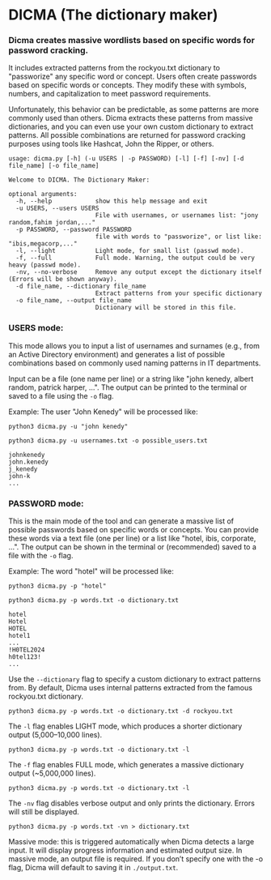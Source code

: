 # DICMA (The dictionary maker)

### Dicma creates massive wordlists based on specific words for password cracking.

It includes extracted patterns from the rockyou.txt dictionary to "passworize" any specific word or concept.
Users often create passwords based on specific words or concepts. They modify these with symbols, numbers, and capitalization to meet password requirements.

Unfortunately, this behavior can be predictable, as some patterns are more commonly used than others. Dicma extracts these patterns from massive dictionaries, and you can even use your own custom dictionary to extract patterns. All possible combinations are returned for password cracking purposes using tools like Hashcat, John the Ripper, or others.

```
usage: dicma.py [-h] (-u USERS | -p PASSWORD) [-l] [-f] [-nv] [-d file_name] [-o file_name]

Welcome to DICMA. The Dictionary Maker:

optional arguments:
  -h, --help            show this help message and exit
  -u USERS, --users USERS
                        File with usernames, or usernames list: "jony random,fahim jordan,..."
  -p PASSWORD, --password PASSWORD
                        file with words to "passworize", or list like: "ibis,megacorp,..."
  -l, --light           Light mode, for small list (passwd mode).
  -f, --full            Full mode. Warning, the output could be very heavy (passwd mode).
  -nv, --no-verbose     Remove any output except the dictionary itself (Errors will be shown anyway).
  -d file_name, --dictionary file_name
                        Extract patterns from your specific dictionary
  -o file_name, --output file_name
                        Dictionary will be stored in this file.
```

### USERS mode:

This mode allows you to input a list of usernames and surnames (e.g., from an Active Directory environment) and generates a list of possible combinations based on commonly used naming patterns in IT departments.

Input can be a file (one name per line) or a string like "john kenedy, albert random, patrick harper, ...".
The output can be printed to the terminal or saved to a file using the `-o` flag.

Example: The user "John Kenedy" will be processed like:

`python3 dicma.py -u "john kenedy"`

`python3 dicma.py -u usernames.txt -o possible_users.txt`
```
johnkenedy
john.kenedy
j_kenedy
john-k
...
```


### PASSWORD mode:

This is the main mode of the tool and can generate a massive list of possible passwords based on specific words or concepts. You can provide these words via a text file (one per line) or a list like "hotel, ibis, corporate, ...".
The output can be shown in the terminal or (recommended) saved to a file with the `-o` flag.

Example: The word "hotel" will be processed like:

`python3 dicma.py -p "hotel"`

`python3 dicma.py -p words.txt -o dictionary.txt`
```
hotel
Hotel
HOTEL
hotel1
...
!H0TEL2024
h0tel123!
...
```

Use the `--dictionary` flag to specify a custom dictionary to extract patterns from.
By default, Dicma uses internal patterns extracted from the famous rockyou.txt dictionary.

`python3 dicma.py -p words.txt -o dictionary.txt -d rockyou.txt`

The `-l` flag enables LIGHT mode, which produces a shorter dictionary output (5,000–10,000 lines). 

`python3 dicma.py -p words.txt -o dictionary.txt -l`

The `-f` flag enables FULL mode, which generates a massive dictionary output (~5,000,000 lines).

`python3 dicma.py -p words.txt -o dictionary.txt -l`

The `-nv` flag disables verbose output and only prints the dictionary. Errors will still be displayed.

`python3 dicma.py -p words.txt -vn > dictionary.txt`

Massive mode: this is triggered automatically when Dicma detects a large input. It will display progress information and estimated output size.
In massive mode, an output file is required. If you don’t specify one with the -o flag, Dicma will default to saving it in `./output.txt`.
